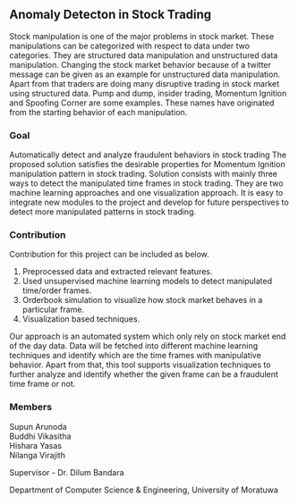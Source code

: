 ## Anomaly Detecton in Stock Trading

Stock manipulation is one of the major problems in stock market. 
These manipulations can be categorized with respect
to data under two categories. They are structured data manipulation and unstructured data
manipulation. Changing the stock market behavior because of a twitter message can be given as
an example for unstructured data manipulation. Apart from that traders are doing many
disruptive trading in stock market using structured data. Pump and dump, insider trading,
Momentum Ignition and Spoofing Corner are some examples. These names have originated
from the starting behavior of each manipulation.

### Goal

Automatically detect and analyze fraudulent behaviors in stock trading
The proposed solution satisfies the desirable properties for Momentum Ignition manipulation
pattern in stock trading. Solution consists with mainly three ways to detect the manipulated time
frames in stock trading. They are two machine learning approaches and one visualization approach.
It is easy to integrate new modules to the project and develop for future perspectives to detect more
manipulated patterns in stock trading.

### Contribution

Contribution for this project can be included as below.
1. Preprocessed data and extracted relevant features.
2. Used unsupervised machine learning models to detect manipulated time/order frames.
3. Orderbook simulation to visualize how stock market behaves in a particular frame.
4. Visualization based techniques.

Our approach is an automated system which only rely on stock market end of the day data. Data
will be fetched into different machine learning techniques and identify which are the time frames
with manipulative behavior. Apart from that, this tool supports visualization techniques to further
analyze and identify whether the given frame can be a fraudulent time frame or not.

### Members
Supun Arunoda  
Buddhi Vikasitha  
Hishara Yasas  
Nilanga Virajith  

Supervisor - Dr. Dilum Bandara

Department of Computer Science & Engineering, University of Moratuwa
